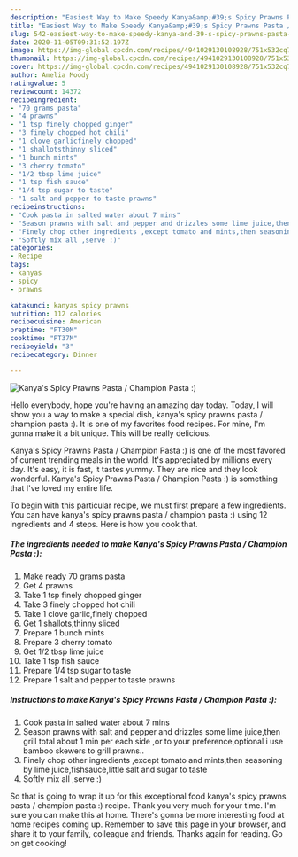 ```yaml
---
description: "Easiest Way to Make Speedy Kanya&amp;#39;s Spicy Prawns Pasta / Champion Pasta :)"
title: "Easiest Way to Make Speedy Kanya&amp;#39;s Spicy Prawns Pasta / Champion Pasta :)"
slug: 542-easiest-way-to-make-speedy-kanya-and-39-s-spicy-prawns-pasta-champion-pasta
date: 2020-11-05T09:31:52.197Z
image: https://img-global.cpcdn.com/recipes/4941029130108928/751x532cq70/kanyas-spicy-prawns-pasta-champion-pasta-recipe-main-photo.jpg
thumbnail: https://img-global.cpcdn.com/recipes/4941029130108928/751x532cq70/kanyas-spicy-prawns-pasta-champion-pasta-recipe-main-photo.jpg
cover: https://img-global.cpcdn.com/recipes/4941029130108928/751x532cq70/kanyas-spicy-prawns-pasta-champion-pasta-recipe-main-photo.jpg
author: Amelia Moody
ratingvalue: 5
reviewcount: 14372
recipeingredient:
- "70 grams pasta"
- "4 prawns"
- "1 tsp finely chopped ginger"
- "3 finely chopped hot chili"
- "1 clove garlicfinely chopped"
- "1 shallotsthinny sliced"
- "1 bunch mints"
- "3 cherry tomato"
- "1/2 tbsp lime juice"
- "1 tsp fish sauce"
- "1/4 tsp sugar to taste"
- "1 salt and pepper to taste prawns"
recipeinstructions:
- "Cook pasta in salted water about 7 mins"
- "Season prawns with salt and pepper and drizzles some lime juice,then grill total about 1 min per each side ,or to your preference,optional i use bamboo skewers to grill prawns.."
- "Finely chop other ingredients ,except tomato and mints,then seasoning by lime juice,fishsauce,little salt and sugar to taste"
- "Softly mix all ,serve :)"
categories:
- Recipe
tags:
- kanyas
- spicy
- prawns

katakunci: kanyas spicy prawns 
nutrition: 112 calories
recipecuisine: American
preptime: "PT30M"
cooktime: "PT37M"
recipeyield: "3"
recipecategory: Dinner

---
```



![Kanya&#39;s Spicy Prawns Pasta / Champion Pasta :)](https://img-global.cpcdn.com/recipes/4941029130108928/751x532cq70/kanyas-spicy-prawns-pasta-champion-pasta-recipe-main-photo.jpg)

Hello everybody, hope you're having an amazing day today. Today, I will show you a way to make a special dish, kanya&#39;s spicy prawns pasta / champion pasta :). It is one of my favorites food recipes. For mine, I'm gonna make it a bit unique. This will be really delicious.



Kanya&#39;s Spicy Prawns Pasta / Champion Pasta :) is one of the most favored of current trending meals in the world. It's appreciated by millions every day. It's easy, it is fast, it tastes yummy. They are nice and they look wonderful. Kanya&#39;s Spicy Prawns Pasta / Champion Pasta :) is something that I've loved my entire life.


To begin with this particular recipe, we must first prepare a few ingredients. You can have kanya&#39;s spicy prawns pasta / champion pasta :) using 12 ingredients and 4 steps. Here is how you cook that.

<!--inarticleads1-->

##### The ingredients needed to make Kanya&#39;s Spicy Prawns Pasta / Champion Pasta :):

1. Make ready 70 grams pasta
1. Get 4 prawns
1. Take 1 tsp finely chopped ginger
1. Take 3 finely chopped hot chili
1. Take 1 clove garlic,finely chopped
1. Get 1 shallots,thinny sliced
1. Prepare 1 bunch mints
1. Prepare 3 cherry tomato
1. Get 1/2 tbsp lime juice
1. Take 1 tsp fish sauce
1. Prepare 1/4 tsp sugar to taste
1. Prepare 1 salt and pepper to taste prawns




<!--inarticleads2-->

##### Instructions to make Kanya&#39;s Spicy Prawns Pasta / Champion Pasta :):

1. Cook pasta in salted water about 7 mins
1. Season prawns with salt and pepper and drizzles some lime juice,then grill total about 1 min per each side ,or to your preference,optional i use bamboo skewers to grill prawns..
1. Finely chop other ingredients ,except tomato and mints,then seasoning by lime juice,fishsauce,little salt and sugar to taste
1. Softly mix all ,serve :)




So that is going to wrap it up for this exceptional food kanya&#39;s spicy prawns pasta / champion pasta :) recipe. Thank you very much for your time. I'm sure you can make this at home. There's gonna be more interesting food at home recipes coming up. Remember to save this page in your browser, and share it to your family, colleague and friends. Thanks again for reading. Go on get cooking!
